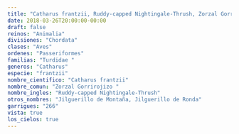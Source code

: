 ```yaml
---
title: "Catharus frantzii, Ruddy-capped Nightingale-Thrush, Zorzal Gorrirojizo "
date: 2018-03-26T20:00:00-00:00
draft: false
reinos: "Animalia"
divisiones: "Chordata"
clases: "Aves"
ordenes: "Passeriformes"
familias: "Turdidae "
generos: "Catharus"
especie: "frantzii"
nombre_cientifico: "Catharus frantzii"
nombre_comun: "Zorzal Gorrirojizo "
nombre_ingles: "Ruddy-capped Nightingale-Thrush"
otros_nombres: "Jilguerillo de Montaña, Jilguerillo de Ronda"
garrigues: "266"
vista: true
los_cielos: true
---
```

